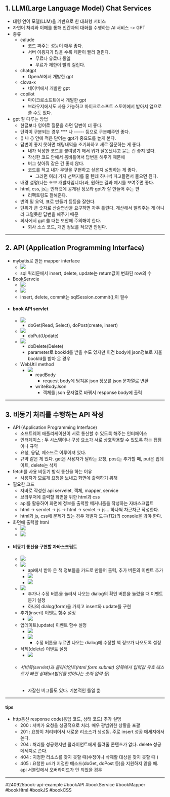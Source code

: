 ## 1. LLM(Large Language Model) Chat Services
- 대형 언어 모델(LLM)을 기반으로 한 대화형 서비스
- 자연어 처리와 이해를 통해 인간과의 대화를 수행하는 AI 서비스 -> GPT
- 종류
	- calude
		- 코드 짜주는 성능이 매우 좋다.
		- 서버 이용자가 많을 수록 제한이 빨리 걸린다.
			- 무료나 유료나 동일
			- 무료가 제한이 빨리 걸린다.
	- chatgpt
		- OpenAI에서 개발한 gpt
	- clova-x
		- 네이버에서 개발한 gpt
	- copilot
		- 마이크로소프트에서 개발한 gpt
		- 브라우저에서도 사용 가능하고 마이크로소프트 스토어에서 받아서 앱으로 쓸 수도 있다.
- gpt 잘 다루는 방법
	- 한글보다 영어로 질문을 하면 답변이 더 좋다.
	- 단락이 구분되는 경우 \*\*\* 나 ----- 등으로 구분해주면 좋다.
	- () 나 {} 안에 적은 단어는 gpt가 중요도를 높게 본다.
	- 답변이 좋지 못하면 채팅내역을 초기화하고 새로 질문하는 게 좋다.
		- 내가 작성한 코드를 붙여넣기 해서 뭐가 잘못됐냐고 묻는 건 좋지 않다.
		- 작성한 코드 안에서 몸비틀어서 답변을 해주기 때문에
		- 버그 찾아줘 같은 건 좋지 않다.
		- 코드를 적고 내가 무엇을 구현하고 싶은지 설명하는 게 좋다.
			- 그러면 여러 가지 선택지를 줄 텐데 하나씩 파고들면서 물으면 된다.
	- 배경 설명(나는 초보 개발자입니다)과, 원하는 결과 예시를 보여주면 좋다.
	- html, css, js는 인터넷에 공개된 정보라 gpt가 잘 만들어 주는 편
		- 리팩토링도 잘해준다.
	- 번역 밑 요약, 표로 만들기 등등을 잘한다.
	- 단위가 큰 숫자로 산술연산을 요구하면 자주 틀린다. 계산해서 알려주는 게 아니라 그럴듯한 답변을 해주기 때문
	- 회사에서 gpt 쓸 때는 보안에 주의해야 한다.
		- 회사 소스 코드, 개인 정보를 적으면 안된다.

---
## 2. API (Application Programming Interface)
- mybatis로 만든 mapper interface
	- ![](image/mybatis%20book%20mapper.jpg)
	- sql 쿼리문에서 insert, delete, update는 return값이 변화된 row의 수
- BookServcie
	- ![](image/selectAll%20insert%20selectByPk%20book%20service.jpg)
	- ![](image/update%20delete%20book%20service.jpg)
	- insert, delete, commit는 sqlSession.commit();이 필수
- #### book API servlet
	- ![](image/bookapit%20doGet%20doPost.jpg)
		- doGet(Read, Select), doPost(create, insert)
	- ![](image/bookapi%20doPut.jpg)
		- doPut(Update)
	- ![](image/bookapi%20doDelete.jpg)
		- doDelete(Delete)
		- parameter로 bookId를 받을 수도 있지만 이건 body에 json정보로 지울 bookId를 받아 온 경우
	- WebUtil method
		- ![](image/webutil%20readbody%20writebodyjson.jpg)
			- readBody
				- request body에 담겨온 json 정보를 json 문자열로 변환
			- writeBodyJson
				- 객체를 json 문자열로 바꿔서 response body에 출력

---
## 3. 비동기 처리를 수행하는 API 작성
- API (Application Programming Interface)
	- 소프트웨어 애플리케이션이 서로 통신할 수 있도록 해주는 인터페이스 
	- 인터페이스 : 두 시스템이나 구성 요소가 서로 상호작용할 수 있도록 하는 접점이나 규약
	- 요청, 응답, 메소드로 이루어져 있다.
	- 규약 같은 게 있다. get은 사용자가 달라는 요청, post는 추가할 때, put은 업데이트, delete는 삭제
- fetch를 사용 비동기 방식 통신을 하는 이유
	- 사용자가 모르게 요청을 보내고 화면에 출력하기 위해
- 필요한 코드
	- 자바로 작성한 api servelet, 객체, mapper, service 
	- 브라우저에 출력할 화면을 위한 html과 css
	- api를 활용하여 화면에 정보를 출력할 메커니즘을 작성하는 자바스크립트
	- html -> servlet -> js -> html -> sevlet -> js... 하나씩 차근차근 작성한다.
	- html과 js, css에 문제가 있는 경우 개발자 도구(f12)의 console을 봐야 한다.
- 화면에 출력할 html
	- ![](image/bookhtml%20dialog%20form.jpg)
	- ![](image/bookhtml%20template.jpg)
- #### 비동기 통신을 구현할 자바스크립트
	- ![](image/변수%20선언,%20onload이벤트%20추가.jpg)
	- ![](image/onload%20이벤트%20설정.jpg)
		- api에서 받아 온 책 정보들을 카드로 만들어 출력, 추가 버튼의 이벤트 추가
		- ![](image/loadbookdata.jpg)
		- ![](image/template%20북%20카드%20생성.jpg)
	- ![](image/dialog가%20닫힐%20때%20form의%20분기%20설정.jpg)
		- 추가나 수정 버튼을 눌러서 나오는 dialog의 확인 버튼을 눌렀을 때 이벤트 분기 설정
		- 하나의 dialog(form)을 가지고 insert와 update를 구현
	- 추가(insert) 이벤트 함수 설정
		- ![](image/insert%20event.jpg)
	- 업데이트(update) 이벤트 함수 설정
		- ![](image/update%20이벤트.jpg)
		- ![](image/수정%20버튼을%20누를%20경우%20dialog에%20book%20정보가%20입력된%20상태.jpg)
			- 수정 버튼을 누르면 나오는 dialog에 수정할 책 정보가 나오도록 설정
	- 삭제(delete) 이벤트 설정
		- ![](image/delete%20이벤트%20설정.jpg)
	- ###### 서버쪽(servlet)과 클라이언트(html form submit) 양쪽에서 입력값 유효 테스트가 빠진 상태(int범위를 벗어나는 숫자 입력 등)
		- 자잘한 버그들도 있다. 기본적인 틀일 뿐

---
#### tips
- http통신 response code(응답 코드, 상태 코드) 추가 설명
	- 200 : 서버가 요청을 성공적으로 처리. 매우 광범위한 상황을 포괄
	- 201 : 요청이 처리되어서 새로운 리소스가 생성됨. 주로 insert 성공 메세지에서 쓴다.
	- 204 : 처리를 성공했지만 클라이언트에게 돌려줄 콘텐츠가 없다. delete 성공 메세지로 쓴다.
	- 404 : 지정한 리소스를 찾지 못할 때(수정이나 삭제할 대상을 찾지 못할 때 )
	- 405 : 요청한 uri가 지정한 메소드(doGet, doPost 등)을 지원하지 않을 때. api 서블릿에서 오버라이드가 안 되었을 경우

---

#240925book-api-example #bookAPI #bookService #bookMapper #bookHtml #bookJS #bookCSS